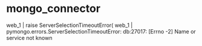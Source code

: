 # mongo_connector
web_1  |     raise ServerSelectionTimeoutError( web_1  | pymongo.errors.ServerSelectionTimeoutError: db:27017: [Errno -2] Name or service not known
